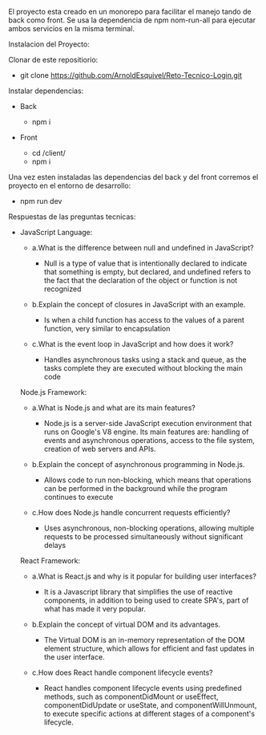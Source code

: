 El proyecto esta creado en un monorepo para facilitar el manejo tando de back como front.
Se usa la dependencia de npm nom-run-all para ejecutar ambos servicios en la misma terminal.

Instalacion del Proyecto:

Clonar de este repositiorio:
  - git clone https://github.com/ArnoldEsquivel/Reto-Tecnico-Login.git

Instalar dependencias:
  - Back
    - npm i
    
   - Front
     - cd /client/
     - npm i

Una vez esten instaladas las dependencias del back y del front corremos el proyecto en el entorno de desarrollo:
  - npm run dev


Respuestas de las preguntas tecnicas:
  - JavaScript Language:
    - a.What is the difference between null and undefined in JavaScript?
        - Null is a type of value that is intentionally declared to indicate that something is empty, but declared, and undefined refers to the fact that the declaration of the object or function is not recognized

     - b.Explain the concept of closures in JavaScript with an example.
        - Is when a child function has access to the values of a parent function, very similar to encapsulation

      - c.What is the event loop in JavaScript and how does it work?
        - Handles asynchronous tasks using a stack and queue, as the tasks complete they are executed without blocking the main code
    
    Node.js Framework:
      - a.What is Node.js and what are its main features?
        - Node.js is a server-side JavaScript execution environment that runs on Google's V8 engine. Its main features are: handling of events and asynchronous operations, access to the file system, creation of web servers and APIs.

       - b.Explain the concept of asynchronous programming in Node.js.
         -  Allows code to run non-blocking, which means that operations can be performed in the background while the program continues to execute
        
       - c.How does Node.js handle concurrent requests efficiently?
         -  Uses asynchronous, non-blocking operations, allowing multiple requests to be processed simultaneously without significant delays
    
    React Framework:
      - a.What is React.js and why is it popular for building user interfaces?
          - It is a Javascript library that simplifies the use of reactive components, in addition to being used to create SPA's, part of what has made it very popular.
        
       - b.Explain the concept of virtual DOM and its advantages.
         - The Virtual DOM is an in-memory representation of the DOM element structure, which allows for efficient and fast updates in the user interface.
    
       - c.How does React handle component lifecycle events?
          - React handles component lifecycle events using predefined methods, such as componentDidMount or useEffect, componentDidUpdate or useState, and componentWillUnmount, to execute specific actions at different stages of a component's lifecycle.
